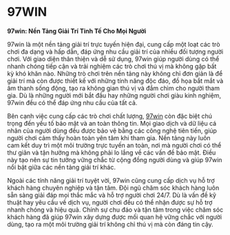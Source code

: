 # 97WIN

**97win: Nền Tảng Giải Trí Tinh Tế Cho Mọi Người**

97win là một nền tảng giải trí trực tuyến hiện đại, cung cấp một loạt các trò chơi đa dạng và hấp dẫn, đáp ứng nhu cầu giải trí của nhiều đối tượng người chơi. Với giao diện thân thiện và dễ sử dụng, 97win giúp người dùng có thể nhanh chóng tiếp cận và trải nghiệm các trò chơi thú vị mà không gặp bất kỳ khó khăn nào. Những trò chơi trên nền tảng này không chỉ đơn giản là để giải trí mà còn được thiết kế với những tính năng độc đáo, đồ họa bắt mắt và âm thanh sống động, tạo ra không gian thú vị và đắm chìm cho người tham gia. Dù là những người mới bắt đầu hay những người chơi giàu kinh nghiệm, 97win đều có thể đáp ứng nhu cầu của tất cả.

Bên cạnh việc cung cấp các trò chơi chất lượng, <a href="(https://97win.shop)">97win</a> còn đặc biệt chú trọng đến yếu tố bảo mật và an toàn thông tin. Mọi giao dịch và dữ liệu cá nhân của người dùng đều được bảo vệ bằng các công nghệ tiên tiến, giúp người chơi cảm thấy hoàn toàn yên tâm khi tham gia. Nền tảng này luôn cam kết duy trì một môi trường trực tuyến an toàn, nơi mà người chơi có thể thư giãn và tận hưởng mà không phải lo lắng về các vấn đề bảo mật. Điều này tạo nên sự tin tưởng vững chắc từ cộng đồng người dùng và giúp 97win nổi bật giữa các nền tảng giải trí khác.

Ngoài các tính năng giải trí tuyệt vời, 97win cũng cung cấp dịch vụ hỗ trợ khách hàng chuyên nghiệp và tận tâm. Đội ngũ chăm sóc khách hàng luôn sẵn sàng giải đáp mọi thắc mắc và hỗ trợ người chơi 24/7. Dù là vấn đề kỹ thuật hay yêu cầu về dịch vụ, người chơi đều có thể nhận được sự hỗ trợ nhanh chóng và hiệu quả. Chính sự chu đáo và tận tâm trong việc chăm sóc khách hàng đã giúp 97win xây dựng được mối quan hệ vững chắc với người dùng, tạo ra một môi trường giải trí không chỉ thú vị mà còn đáng tin cậy.
